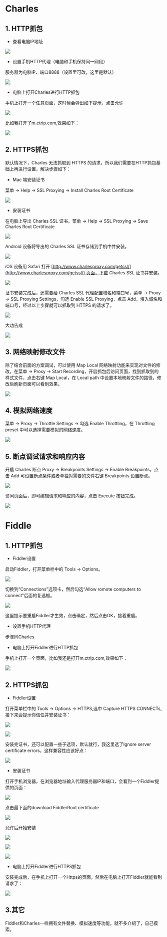 
# Charles

## 1. HTTP抓包

- 查看电脑IP地址

![](http://upload-images.jianshu.io/upload_images/5018455-4b02e13c530325b7.png?imageMogr2/auto-orient/strip%7CimageView2/2/w/1240)

- 设置手机HTTP代理（电脑和手机保持同一网段）

服务器为电脑IP、端口8888（设置里可改，这里是默认）

![](http://upload-images.jianshu.io/upload_images/5018455-13410d27634ce782.PNG?imageMogr2/auto-orient/strip%7CimageView2/2/w/1240)

- 电脑上打开Charles进行HTTP抓包

手机上打开一个任意页面，这时候会弹出如下提示，点击允许


![](http://upload-images.jianshu.io/upload_images/5018455-995deaca17f5b96f.png?imageMogr2/auto-orient/strip%7CimageView2/2/w/1240)

比如我打开了m.ctrip.com,效果如下：

![](http://upload-images.jianshu.io/upload_images/5018455-88cee2ac7472749c.png?imageMogr2/auto-orient/strip%7CimageView2/2/w/1240)

## 2. HTTPS抓包

默认情况下，Charles 无法抓取到 HTTPS 的请求，所以我们需要在HTTP抓包基础上再进行设置，解决步骤如下：

- Mac 端安装证书

菜单 -> Help -> SSL Proxying -> Install Charles Root Certificate


![](http://upload-images.jianshu.io/upload_images/5018455-9db5059c731f99fa.jpg?imageMogr2/auto-orient/strip%7CimageView2/2/w/1240)

- 安装证书

在电脑上导出 Charles SSL 证书，菜单 -> Help -> SSL Proxying -> Save Charles Root Certificate

![](http://upload-images.jianshu.io/upload_images/5018455-504b39f2ee9daa24.jpg?imageMogr2/auto-orient/strip%7CimageView2/2/w/1240)

Android 设备将导出的 Charles SSL 证书存储到手机中并安装。

![](http://upload-images.jianshu.io/upload_images/5018455-109c9a088a3dfbb3.jpg?imageMogr2/auto-orient/strip%7CimageView2/2/w/1240)

iOS 设备用 Safari 打开 [http://www.charlesproxy.com/getssl/](http://www.charlesproxy.com/getssl/) 页面，下载 Charles SSL 证书并安装。

![](http://upload-images.jianshu.io/upload_images/5018455-99687de75e69dcae.jpg?imageMogr2/auto-orient/strip%7CimageView2/2/w/1240)

证书安装完成后，还需要给 Charles SSL 代理配置域名和端口号，菜单 -> Proxy -> SSL Proxying Settings，勾选 Enable SSL Proxying，点击 Add，填入域名和端口号，经过以上步骤就可以抓取到 HTTPS 的请求了。

![](http://upload-images.jianshu.io/upload_images/5018455-cfe33c4abc5ed1b1.jpg?imageMogr2/auto-orient/strip%7CimageView2/2/w/1240)

大功告成

![](http://upload-images.jianshu.io/upload_images/5018455-a4a23a5b9f8b4ada.png?imageMogr2/auto-orient/strip%7CimageView2/2/w/1240)

## 3. 网络映射修改文件

除了结合前面的方案调试，可以使用 Map Local 网络映射功能来实现对文件的修改，在菜单 -> Proxy -> Start Recording，开启抓包后访问页面，找到抓取到的样式文件，点击右键 Map Local，在 Local path 中设置本地映射文件的路径，修改后刷新页面可以看到效果。

![](http://upload-images.jianshu.io/upload_images/5018455-83e24281b57af1eb.jpg?imageMogr2/auto-orient/strip%7CimageView2/2/w/1240)

## 4. 模拟网络速度


菜单 -> Proxy -> Throttle Settings -> 勾选 Enable Throttling，在 Throttling preset 中可以选择需要模拟的网络速度。

![](http://upload-images.jianshu.io/upload_images/5018455-4f70671111ed064e.jpg?imageMogr2/auto-orient/strip%7CimageView2/2/w/1240)

## 5. 断点调试请求和响应内容

开启 Charles 断点 Proxy -> Breakpoints Settings -> Enable Breakpoints，点击 Add 可设置断点条件或者单独对需要的文件右键 Breakpoints 设置断点。

![](http://upload-images.jianshu.io/upload_images/5018455-1b604a83f2c95b57.jpg?imageMogr2/auto-orient/strip%7CimageView2/2/w/1240)

访问页面后，即可编辑请求和响应的内容，点击 Execute 按钮完成。

![](http://upload-images.jianshu.io/upload_images/5018455-1d55b869505edd10.jpg?imageMogr2/auto-orient/strip%7CimageView2/2/w/1240)

# Fiddle

## 1. HTTP抓包

- Fiddler设置

启动Fiddler，打开菜单栏中的 Tools -> Options。

![](http://upload-images.jianshu.io/upload_images/5018455-8429dc95746bd8fd.png?imageMogr2/auto-orient/strip%7CimageView2/2/w/1240)

切换到“Connections”选项卡，然后勾选“Allow romote computers to connect”后面的复选框。


![](http://upload-images.jianshu.io/upload_images/5018455-027ff0ef6232463f.png?imageMogr2/auto-orient/strip%7CimageView2/2/w/1240)

这里提示要重启Fiddler才生效，点击确定，然后点击OK，接着重启。

- 设置手机HTTP代理

步骤同Charles

- 电脑上打开Fiddler进行HTTP抓包

手机上打开一个页面，比如我还是打开m.ctrip.com,效果如下：

![](http://upload-images.jianshu.io/upload_images/5018455-4f7258be78eb1532.png?imageMogr2/auto-orient/strip%7CimageView2/2/w/1240)

## 2. HTTPS抓包

- Fiddler设置

打开菜单栏中的 Tools -> Options -> HTTPS,选中 Capture HTTPS CONNECTs,接下来会提示你信任并安装证书：

![](http://upload-images.jianshu.io/upload_images/5018455-9bb05634d5d1f2d0.png?imageMogr2/auto-orient/strip%7CimageView2/2/w/1240)

![](http://upload-images.jianshu.io/upload_images/5018455-9bc1cb834c73da53.png?imageMogr2/auto-orient/strip%7CimageView2/2/w/1240)

安装完证书，还可以配置一些子选项，默认就行，我这里选了Ignore server certificate errors，这样兼容性应该好点：

![](http://upload-images.jianshu.io/upload_images/5018455-45f00af2242085c2.png?imageMogr2/auto-orient/strip%7CimageView2/2/w/1240)


- 安装证书

打开手机浏览器，在浏览器地址输入代理服务器IP和端口，会看到一个Fiddler提供的页面：

![](http://upload-images.jianshu.io/upload_images/5018455-31690aff5f8ef46d.PNG?imageMogr2/auto-orient/strip%7CimageView2/2/w/1240)

点击最下面的download FiddlerRoot certificate

![](http://upload-images.jianshu.io/upload_images/5018455-ec98da238672c886.PNG?imageMogr2/auto-orient/strip%7CimageView2/2/w/1240)

允许后开始安装

![](http://upload-images.jianshu.io/upload_images/5018455-18429342c7464c86.PNG?imageMogr2/auto-orient/strip%7CimageView2/2/w/1240)

![](http://upload-images.jianshu.io/upload_images/5018455-9ab2b145963310b6.PNG?imageMogr2/auto-orient/strip%7CimageView2/2/w/1240)

![](http://upload-images.jianshu.io/upload_images/5018455-7eb4a943f95cf915.PNG?imageMogr2/auto-orient/strip%7CimageView2/2/w/1240)

- 电脑上打开Fiddler进行HTTPS抓包

安装完成后，在手机上打开一个Https的页面，然后在电脑上打开Fiddler就能看到请求了：

![](http://upload-images.jianshu.io/upload_images/5018455-a3d8537a26b3b402.png?imageMogr2/auto-orient/strip%7CimageView2/2/w/1240)

## 3.其它

Fiddler和Charles一样拥有文件替换、模拟速度等功能，就不多介绍了，自己摸索。
